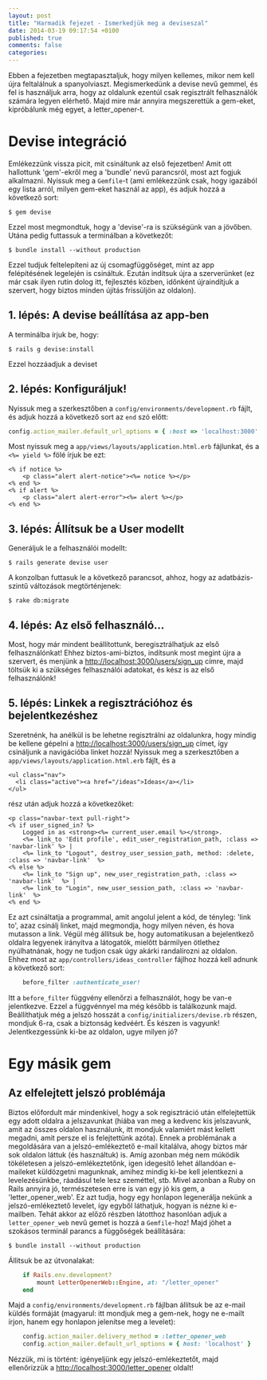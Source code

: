 ```yaml
---
layout: post
title: "Harmadik fejezet - Ismerkedjük meg a deviseszal"
date: 2014-03-19 09:17:54 +0100
published: true
comments: false
categories:
---
```


Ebben a fejezetben megtapasztaljuk, hogy milyen kellemes, mikor nem kell újra feltalálnuk a spanyolviaszt. Megismerkedünk a devise nevű gemmel, és fel is használjuk arra, hogy az oldalunk ezentúl csak regisztrált felhasználók számára legyen elérhető. Majd mire már annyira megszerettük a gem-eket, kipróbálunk még egyet, a letter_opener-t.

<!-- more -->

# Devise integráció

Emlékezzünk vissza picit, mit csináltunk az első fejezetben! Amit ott hallottunk 'gem'-ekről meg a 'bundle' nevű parancsról, most azt fogjuk alkalmazni.
Nyissuk meg a `Gemfile`-t (ami emlékezzünk csak, hogy igazából egy lista arról, milyen gem-eket használ az app), és adjuk hozzá a következő sort:

	$ gem devise

Ezzel most megmondtuk, hogy a 'devise'-ra is szükségünk van a jövőben.
Utána pedig futtassuk a terminálban a következőt:

	$ bundle install --without production

Ezzel tudjuk feltelepíteni az új csomagfüggőséget, mint az app felépítésének legelején is csináltuk.
Ezután indítsuk újra a szerverünket (ez már csak ilyen rutin dolog itt, fejlesztés közben, időnként újraindítjuk a szervert, hogy biztos minden újítás frissüljön az oldalon).

## 1. lépés: A devise beállítása az app-ben

A terminálba írjuk be, hogy:

	$ rails g devise:install

Ezzel hozzáadjuk a deviset

## 2. lépés: Konfiguráljuk!

Nyissuk meg a szerkesztőben a `config/environments/development.rb` fájlt, és adjuk hozzá a következő sort az `end` szó előtt:

``` ruby config/environments/development.rb
config.action_mailer.default_url_options = { :host => 'localhost:3000' }
```

Most nyissuk meg a `app/views/layouts/application.html.erb` fájlunkat, és a `<%= yield %>` fölé írjuk be ezt:

``` erb app/views/layouts/application.html.erb
<% if notice %>
	<p class="alert alert-notice"><%= notice %></p>
<% end %>
<% if alert %>
	<p class="alert alert-error"><%= alert %></p>
<% end %>
```

## 3. lépés: Állítsuk be a User modellt

Generáljuk le a felhasználói modellt:

	$ rails generate devise user

A konzolban futtasuk le a következő parancsot, ahhoz, hogy az adatbázis-szintű változások megtörténjenek:

	$ rake db:migrate

## 4. lépés: Az első felhasználó...

Most, hogy már mindent beállítottunk, beregisztrálhatjuk az első felhasználónkat! Ehhez biztos-ami-biztos, indítsunk most megint újra a szervert, és menjünk a [http://localhost:3000/users/sign_up](http://localhost:3000/users/sign_up) címre, majd töltsük ki a szükséges felhasználói adatokat, és kész is az első felhasználónk!

## 5. lépés: Linkek a regisztrációhoz és bejelentkezéshez

Szeretnénk, ha anélkül is be lehetne regisztrálni az oldalunkra, hogy mindig be kellene gépelni a [http://localhost:3000/users/sign_up](http://localhost:3000/users/sign_up) címet, így csináljunk a navigációba linket hozzá!
Nyissuk meg a szerkesztőben a `app/views/layouts/application.html.erb` fájlt, és a

``` erb app/views/layouts/application.html.erb
<ul class="nav">
  <li class="active"><a href="/ideas">Ideas</a></li>
</ul>
```

rész után adjuk hozzá a következőket:

``` erb app/views/layouts/application.html.erb
<p class="navbar-text pull-right">
<% if user_signed_in? %>
	Logged in as <strong><%= current_user.email %></strong>.
	<%= link_to 'Edit profile', edit_user_registration_path, :class => 'navbar-link' %> |
	<%= link_to "Logout", destroy_user_session_path, method: :delete, :class => 'navbar-link'  %>
<% else %>
	<%= link_to "Sign up", new_user_registration_path, :class => 'navbar-link'  %> |
	<%= link_to "Login", new_user_session_path, :class => 'navbar-link'  %>
<% end %>
```

Ez azt csináltatja a programmal, amit angolul jelent a kód, de tényleg: 'link to', azaz csinálj linket, majd megmondja, hogy milyen néven, és hova mutasson a link.
Végül még állítsuk be, hogy automatikusan a bejelentkező oldalra legyenek irányítva a látogatók, mielőtt bármilyen ötlethez nyúlhatnának, hogy ne tudjon csak úgy akárki randalírozni az oldalon.
Ehhez most az `app/controllers/ideas_controller` fájlhoz hozzá kell adnunk a következő sort:

``` ruby app/controllers/ideas_controller.rb
	before_filter :authenticate_user!
```

Itt a `before_filter` függvény ellenőrzi a felhasználót, hogy be van-e jelentkezve. Ezzel a függvénnyel ma még később is találkozunk majd.
Beállíthatjuk még a jelszó hosszát a `config/initializers/devise.rb` részen, mondjuk 6-ra, csak a biztonság kedvéért.
És készen is vagyunk! Jelentkezgessünk ki-be az oldalon, ugye milyen jó?

# Egy másik gem

## Az elfelejtett jelszó problémája

Biztos előfordult már mindenkivel, hogy a sok regisztráció után elfelejtettük egy adott oldalra a jelszavunkat (hiába van meg a kedvenc kis jelszavunk, amit az összes oldalon használunk, itt mondjuk valamiért mást kellett megadni, amit persze el is felejtettünk azóta). Ennek a problémának a megoldására van a jelszó-emlékeztető e-mail kitalálva, ahogy biztos már sok oldalon láttuk (és használtuk) is. Amíg azonban még nem múködik tökéletesen a jelszó-emlékeztetőnk, igen idegesítő lehet állandóan e-maileket küldözgetni magunknak, amihez mindig ki-be kell jelentkezni a levelezésünkbe, ráadásul tele lesz szeméttel, stb.
Mivel azonban a Ruby on Rails annyira jó, természetesen erre is van egy jó kis gem, a 'letter_opener_web'. Ez azt tudja, hogy egy honlapon legenerálja nekünk a jelszó-emlékeztető levelet, így egyből láthatjuk, hogyan is nézne ki e-mailben.
Tehát akkor az előző részben látotthoz hasonlóan adjuk a `letter_opener_web` nevű gemet is hozzá a `Gemfile`-hoz!
Majd jöhet a szokásos terminál parancs a függőségek beállítására:

	$ bundle install --without production

Állitsuk be az útvonalakat:

``` ruby config/routes.rb
	if Rails.env.development?
		mount LetterOpenerWeb::Engine, at: "/letter_opener"
	end
```

Majd a `config/environments/development.rb` fájlban állítsuk be az e-mail küldés formáját (magyarul: itt mondjuk meg a gem-nek, hogy ne e-mailt írjon, hanem egy honlapon jelenítse meg a levelet):

``` ruby config/environments/development.rb
	config.action_mailer.delivery_method = :letter_opener_web
	config.action_mailer.default_url_options = { host: 'localhost' }
```

Nézzük, mi is történt: igényeljünk egy jelszó-emlékeztetőt, majd ellenőrizzük a [http://localhost:3000/letter_opener](http://localhost:3000/letter_opener) oldalt!
